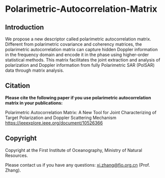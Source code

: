 # Polarimetric-Autocorrelation-Matrix

## Introduction
We propose a new descriptor called polarimetric autocorrelation matrix. Different from polarimetric covariance and coherency matrices, the polarimetric autocorrelation matrix can capture hidden Doppler information in the frequency domain and encode it in the phase using higher-order statistical methods. This matrix facilitates the joint extraction and analysis of polarization and Doppler information from fully Polarimetric SAR (PolSAR) data through matrix analysis.

## Citation

**Please cite the following paper if you use polarimetric autocorrelation matrix in your publications:**

Polarimetric Autocorrelation Matrix: A New Tool for Joint Characterizing of Target Polarization and Doppler Scattering Mechanism
https://ieeexplore.ieee.org/document/10526366

## Copyright

Copyright at the First Institute of Oceanography, Ministry of Natural Resources.

Please contact us if you have any questions: xi.zhang@fio.org.cn (Prof. Zhang).
